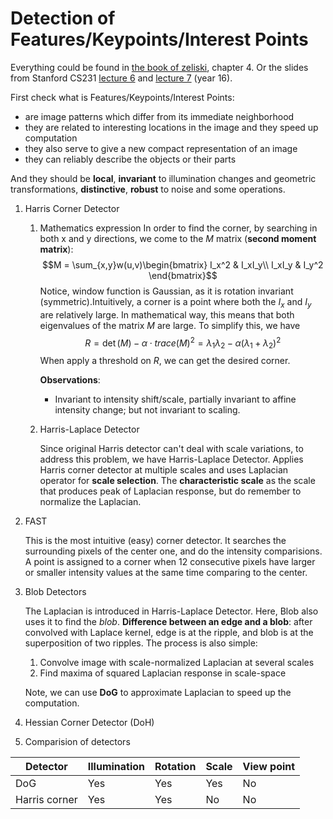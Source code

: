 # Detection of Features/Keypoints/Interest Points

Everything could be found in [the book of zeliski](http://szeliski.org/Book/drafts/SzeliskiBook_20100903_draft.pdf), chapter 4. Or the slides from Stanford CS231 [lecture 6](http://vision.stanford.edu/teaching/cs131_fall1617/lectures/lecture6_detectors_harris_cs131_2016.pdf) and [lecture 7](http://vision.stanford.edu/teaching/cs131_fall1617/lectures/lecture7_dog_sift_cs131_2016.pdf) (year 16).

First check what is Features/Keypoints/Interest Points:
* are image patterns which differ from its immediate neighborhood
* they are related to interesting locations in the image and they speed up computation
* they also serve to give a new compact representation of an image
* they can reliably describe the objects or their parts

And they should be **local**, **invariant** to illumination changes and geometric transformations, **distinctive**, **robust** to noise and some operations.

1. Harris Corner Detector
   1. Mathematics expression
        In order to find the corner, by searching in both x and y directions, we come to the $M$ matrix (**second moment matrix**):
        $$M = \sum_{x,y}w(u,v)\begin{bmatrix}
            I_x^2 & I_xI_y\\
            I_xI_y & I_y^2
        \end{bmatrix}$$
        Notice, window function is Gaussian, as it is rotation invariant (symmetric).Intuitively, a corner is a point where both the $I_x$ and $I_y$ are relatively large. In mathematical way, this means that both eigenvalues of the matrix $M$ are large. To simplify this, we have 
        $$R = \det(M) - \alpha \cdot trace(M)^2 = \lambda_1\lambda_2 - \alpha(\lambda_1+\lambda_2)^2$$
        When apply a threshold on $R$, we can get the desired corner.
   
       **Observations**:
       * Invariant to intensity shift/scale, partially invariant to affine intensity change; but not invariant to scaling.

    1. Harris-Laplace Detector
        
        Since original Harris detector can't deal with scale variations, to address this problem, we have Harris-Laplace Detector. Applies Harris corner detector at multiple scales and uses Laplacian operator for **scale selection**. The **characteristic scale** as the scale that produces peak of Laplacian response, but do remember to normalize the Laplacian.

2. FAST
   
   This is the most intuitive (easy) corner detector. It searches the surrounding pixels of the center one, and do the intensity comparisions. A point is assigned to a corner when 12 consecutive pixels have larger or smaller intensity values at the same time comparing to the center. 
3. Blob Detectors
    
    The Laplacian is introduced in Harris-Laplace Detector. Here, Blob also uses it to find the *blob*. **Difference between an edge and a blob**: after convolved with Laplace kernel, edge is at the ripple, and blob is at the superposition of two ripples. The process is also simple:
    1. Convolve image with scale-normalized Laplacian at several scales
    2. Find maxima of squared Laplacian response in scale-space
    
    Note, we can use **DoG** to approximate Laplacian to speed up the computation.

4. Hessian Corner Detector (DoH)

5. Comparision of detectors
   
Detector | Illumination | Rotation | Scale | View point
-|-|-|-|-
DoG | Yes | Yes | Yes | No
Harris corner | Yes | Yes | No | No